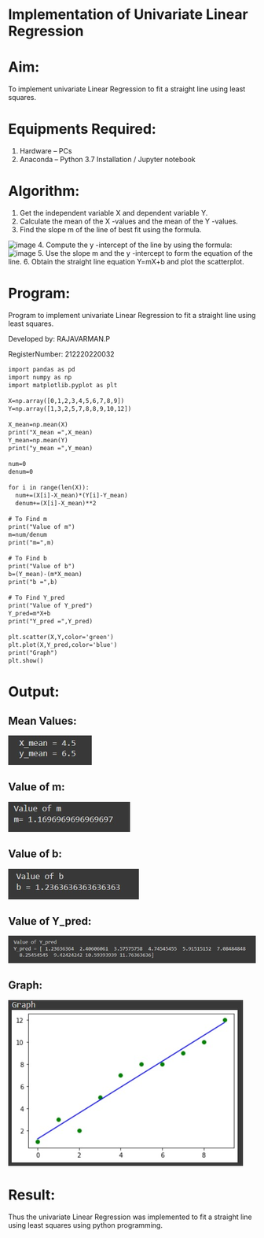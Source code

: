 #  Implementation of Univariate Linear Regression
# Aim:
To implement univariate Linear Regression to fit a straight line using least squares.

# Equipments Required:
1. Hardware – PCs
2. Anaconda – Python 3.7 Installation / Jupyter notebook

# Algorithm:
1. Get the independent variable X and dependent variable Y.
2. Calculate the mean of the X -values and the mean of the Y -values.
3. Find the slope m of the line of best fit using the formula. 
<img width="231" alt="image" src="https://user-images.githubusercontent.com/93026020/192078527-b3b5ee3e-992f-46c4-865b-3b7ce4ac54ad.png">
4. Compute the y -intercept of the line by using the formula:
<img width="148" alt="image" src="https://user-images.githubusercontent.com/93026020/192078545-79d70b90-7e9d-4b85-9f8b-9d7548a4c5a4.png">
5. Use the slope m and the y -intercept to form the equation of the line.
6. Obtain the straight line equation Y=mX+b and plot the scatterplot.

# Program:


Program to implement univariate Linear Regression to fit a straight line using least squares.

Developed by: RAJAVARMAN.P

RegisterNumber: 212220220032


```
import pandas as pd
import numpy as np
import matplotlib.pyplot as plt

X=np.array([0,1,2,3,4,5,6,7,8,9])
Y=np.array([1,3,2,5,7,8,8,9,10,12])

X_mean=np.mean(X)
print("X_mean =",X_mean)
Y_mean=np.mean(Y)
print("y_mean =",Y_mean)

num=0
denum=0

for i in range(len(X)):
  num+=(X[i]-X_mean)*(Y[i]-Y_mean)
  denum+=(X[i]-X_mean)**2

# To Find m
print("Value of m")
m=num/denum
print("m=",m)

# To Find b
print("Value of b")
b=(Y_mean)-(m*X_mean)
print("b =",b)

# To Find Y_pred
print("Value of Y_pred")
Y_pred=m*X+b
print("Y_pred =",Y_pred)

plt.scatter(X,Y,color='green')
plt.plot(X,Y_pred,color='blue')
print("Graph")
plt.show()
```
# Output:
## Mean Values:
![](./o5.jpg)
## Value of m:
![](./o4.jpg)
## Value of b:
![](./o3.jpg)
## Value of Y_pred:
![](./o2.jpg)
## Graph:
![](./o1.jpg)

# Result:
Thus the univariate Linear Regression was implemented to fit a straight line using least squares using python programming.
